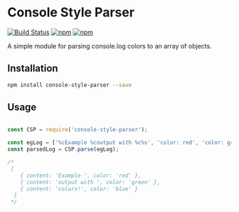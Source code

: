 # Console Style Parser

[![Build Status](https://travis-ci.org/altayaydemir/console-style-parser.svg?branch=master)](https://travis-ci.org/altayaydemir/console-style-parser)
[![npm](https://img.shields.io/npm/dt/console-style-parser.svg?maxAge=2592000)](https://www.npmjs.com/package/console-style-parser)
[![npm](https://img.shields.io/npm/l/console-style-parser.svg?maxAge=2592000)](https://github.com/altayaydemir/console-style-parser/blob/master/LICENSE)

A simple module for parsing console.log colors to an array of objects.

## Installation
``` bash
npm install console-style-parser --save
```

## Usage
```js

const CSP = require('console-style-parser');

const egLog = ['%cExample %coutput with %c%s', 'color: red', 'color: green', 'color: blue', 'colors!'];
const parsedLog = CSP.parse(egLog);

/*
 [ 
	{ content: 'Example ', color: 'red' },
  	{ content: 'output with ', color: 'green' },
  	{ content: 'colors!', color: 'blue' } 
  ]
 */

```
